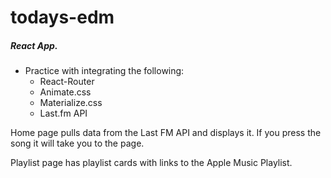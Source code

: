 # todays-edm
##### React App.

* Practice with integrating the following:
  * React-Router
  * Animate.css
  * Materialize.css
  * Last.fm API

Home page pulls data from the Last FM API and displays it. If you press the song it will take you to the page.

Playlist page has playlist cards with links to the Apple Music Playlist.
